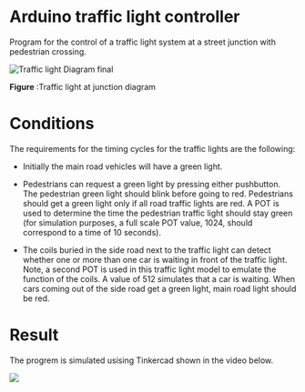 # Arduino traffic light controller
Program for the control of a traffic light system at a street junction with pedestrian crossing.

![Traffic light Diagram final ](https://user-images.githubusercontent.com/73448401/100377399-19c34a80-3009-11eb-96f0-6580a9321f37.png)

**Figure** :Traffic light at junction diagram

# Conditions

The requirements for the timing cycles for the traffic lights are the following:

- Initially the main road vehicles will have a green light.

- Pedestrians can request a green light by pressing either pushbutton. The pedestrian green
light should blink before going to red. Pedestrians should get a green light only if all road
traffic lights are red. A POT is used to determine the time the pedestrian traffic light should
stay green (for simulation purposes, a full scale POT value, 1024, should correspond to a
time of 10 seconds).

- The coils buried in the side road next to the traffic light can detect whether one or more
than one car is waiting in front of the traffic light. Note, a second POT is used in this traffic
light model to emulate the function of the coils. A value of 512 simulates that a car is waiting.
When cars coming out of the side road get a green light, main road light should be red.

# Result

The progrem is simulated usising Tinkercad shown in the video below.

[![](http://img.youtube.com/vi/zFze7DTGLpc/0.jpg)](http://www.youtube.com/watch?v=zFze7DTGLpc "")

